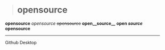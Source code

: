 > # opensource

**opensource**
_opensource_
~~opensource~~
**open__source__**
**open _source_**
__opensource__

<hr/>

Github Desktop

